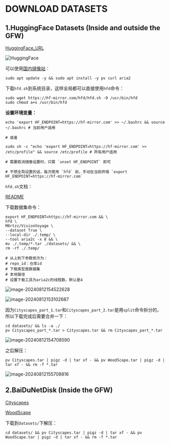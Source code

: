 # DOWNLOAD DATASETS

## 1.HuggingFace Datasets (Inside and outside the GFW)

[HuggingFace_URL](https://huggingface.co/datasets/M0rtzz/VisionVoyage/tree/main)

![HuggingFace](https://static.m0rtzz.com/images/Year:2024/Month:08/Day:12/14:08:33_image-20240812140828114.png)

可以使用[国内镜像站](https://hf-mirror.com/)：

```shell
sudo apt update -y && sudo apt install -y pv curl aria2
```

下载`hfd.sh`到系统目录，这样全局都可以直接使用`hfd`命令：

```shell
sudo wget https://hf-mirror.com/hfd/hfd.sh -O /usr/bin/hfd
sudo chmod a+x /usr/bin/hfd
```

**设置环境变量：**

```shell
echo 'export HF_ENDPOINT=https://hf-mirror.com' >> ~/.bashrc && source ~/.bashrc # 当前用户适用

# 或者

sudo sh -c "echo 'export HF_ENDPOINT=https://hf-mirror.com' >> /etc/profile" && source /etc/profile # 所有用户适用

# 需要取消镜像设置时，只需 `unset HF_ENDPOINT` 即可

# 不想全局设置的话，每次使用 `hfd` 前，手动在当前终端 `export HF_ENDPOINT=https://hf-mirror.com`
```

`hfd.sh`文档：

[README](./Huggingface_Model_Downloader.md)

下载数据集命令：

```shell
export HF_ENDPOINT=https://hf-mirror.com && \
hfd \
M0rtzz/VisionVoyage \
--dataset True \
--local-dir ./.temp/ \
--tool aria2c -x 8 && \
mv ./.temp/*.tar ./datasets/ && \
rm -rf ./.temp/

# 从上到下参数依次为：
# repo_id：仓库id
# 下载类型是数据集
# 本地路径
# 设置下载工具为aria2c的线程数，默认是4
```

![image-20240812154522628](https://static.m0rtzz.com/images/Year:2024/Month:08/Day:12/15:45:22_image-20240812154522628.png)

![image-20240812153102687](https://static.m0rtzz.com/images/Year:2024/Month:08/Day:12/15:31:02_image-20240812153102687.png)

因为`Cityscapes_part_1.tar`和`Cityscapes_part_2.tar`是用`split`命令拆分的，所以下载完成后需要合并一下：

```shell
cd datasets/ && ls -a ./
pv Cityscapes_part_*.tar > Cityscapes.tar && rm Cityscapes_part_*.tar
```

![image-20240812154708590](https://static.m0rtzz.com/images/Year:2024/Month:08/Day:12/15:47:08_image-20240812154708590.png)

之后解压：

```shell
pv Cityscapes.tar | pigz -d | tar xf - && pv WoodScape.tar | pigz -d | tar xf - && rm -f *.tar
```

![image-20240812155708816](https://static.m0rtzz.com/images/Year:2024/Month:08/Day:12/15:57:08_image-20240812155708816.png)

## 2.BaiDuNetDisk (Inside the GFW)

[Cityscapes](https://pan.baidu.com/s/1W-CN19oJuumFL3zr9hrq2g?pwd=1226)

[WoodScape](https://pan.baidu.com/s/1GFmx-Mfb8NVkFyuvkV8eLA?pwd=1226)

下载到`datasets/`下解压：

```shell
cd datasets/ && pv Cityscapes.tar | pigz -d | tar xf - && pv WoodScape.tar | pigz -d | tar xf - && rm -f *.tar
```
